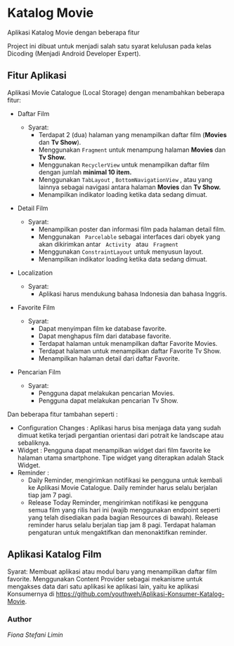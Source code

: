 # Katalog Movie 
 Aplikasi Katalog Movie dengan beberapa fitur

Project ini dibuat untuk menjadi salah satu syarat kelulusan pada kelas Dicoding (Menjadi Android Developer Expert). 
 
## Fitur Aplikasi

Aplikasi Movie Catalogue (Local Storage) dengan menambahkan beberapa fitur:

* Daftar Film
    * Syarat:
        * Terdapat 2 (dua) halaman yang menampilkan daftar film (**Movies** dan **Tv Show**).
        * Menggunakan  ``` Fragment ```  untuk menampung halaman **Movies** dan **Tv Show.**
        * Menggunakan  ``` RecyclerView ```  untuk menampilkan daftar film dengan jumlah **minimal 10 item.**
        * Menggunakan  ``` TabLayout ``` ,  ``` BottomNavigationView ``` , atau yang lainnya sebagai navigasi antara halaman **Movies** dan **Tv Show.**   
        * Menampilkan indikator loading ketika data sedang dimuat.

* Detail Film
    * Syarat: 
        * Menampilkan poster dan informasi film pada halaman detail film. 
        * Menggunakan ```  Parcelable ```  sebagai interfaces dari obyek yang akan dikirimkan antar ```  Activity  ``` atau ```  Fragment ``` 
        * Menggunakan ``` ConstraintLayout ``` untuk menyusun layout.   
        * Menampilkan indikator loading ketika data sedang dimuat. 

* Localization
    * Syarat:
        * Aplikasi harus mendukung bahasa Indonesia dan bahasa Inggris.

* Favorite Film
    * Syarat:
        * Dapat menyimpan film ke database favorite. 
        * Dapat menghapus film dari database favorite.
        * Terdapat halaman untuk menampilkan daftar Favorite Movies.
        * Terdapat halaman untuk menampilkan daftar Favorite Tv Show.
        * Menampilkan halaman detail dari daftar Favorite.

* Pencarian Film
    * Syarat:
        * Pengguna dapat melakukan pencarian Movies.
        * Pengguna dapat melakukan pencarian Tv Show.

 Dan beberapa fitur tambahan seperti :
 * Configuration Changes : Aplikasi harus bisa menjaga data yang sudah dimuat ketika terjadi pergantian orientasi dari potrait ke landscape atau sebaliknya.
 * Widget : Pengguna dapat menampilkan widget dari film favorite ke halaman utama smartphone.
Tipe widget yang diterapkan adalah Stack Widget.
 * Reminder : 
      * Daily Reminder, mengirimkan notifikasi ke pengguna untuk kembali ke Aplikasi Movie Catalogue. Daily reminder harus selalu berjalan tiap jam 7 pagi. 
      * Release Today Reminder, mengirimkan notifikasi ke pengguna semua film yang rilis hari ini (wajib menggunakan endpoint seperti yang telah disediakan pada bagian Resources di bawah). Release reminder harus selalu berjalan tiap jam 8 pagi.
Terdapat halaman pengaturan untuk mengaktifkan dan menonaktifkan reminder.

## Aplikasi Katalog Film
Syarat:
Membuat aplikasi atau modul baru yang menampilkan daftar film favorite.
Menggunakan Content Provider sebagai mekanisme untuk mengakses data dari satu aplikasi ke aplikasi lain, yaitu
ke aplikasi Konsumernya di https://github.com/youthweh/Aplikasi-Konsumer-Katalog-Movie.

### Author
_Fiona Stefani Limin_
